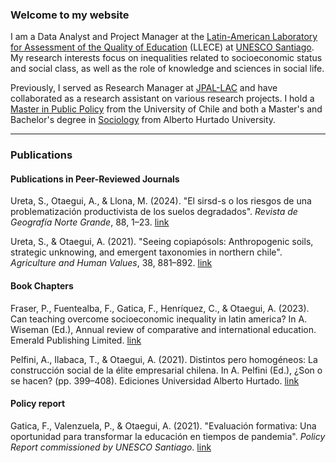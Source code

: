 ### Welcome to my website

I am a Data Analyst and Project Manager at the [Latin-American Laboratory for Assessment of the Quality of Education](https://www.unesco.org/es/fieldoffice/santiago/expertise/llece) (LLECE) at [UNESCO Santiago](https://www.unesco.org/es/fieldoffice/santiago). My research interests focus on inequalities related to socioeconomic status and social class, as well as the role of knowledge and sciences in social life.

Previously, I served as Research Manager at [JPAL-LAC](https://www.povertyactionlab.org/es/latinoam%C3%A9rica-caribe) and have collaborated as a research assistant on various research projects. I hold a [Master in Public Policy](https://www.postgradofen.uchile.cl/magíster-en-políticas-públicas-escuela-de-postgrado-facultad-de-economía-y-negocios-universidad-de-chile) from the University of Chile and both a Master's and Bachelor's degree in [Sociology](https://csociales.uahurtado.cl/departamentos/departamento-de-sociologia/) from Alberto Hurtado University.

---

### Publications

#### Publications in Peer-Reviewed Journals

Ureta, S., Otaegui, A., & Llona, M. (2024). "El sirsd-s o los riesgos de una problematización productivista de los suelos degradados". _Revista de Geografía Norte Grande_, 88, 1–23. [link](https://revistanortegrande.uc.cl/index.php/RGNG/article/view/59711/63064)

Ureta, S., & Otaegui, A. (2021). "Seeing copiapósols: Anthropogenic soils, strategic unknowing, and emergent taxonomies in northern chile". _Agriculture and Human Values_, 38, 881–892. [link](https://doi.org/10.1007/s10460-021-10191-4)

#### Book Chapters

Fraser, P., Fuentealba, F., Gatica, F., Henríquez, C., & Otaegui, A. (2023). Can teaching overcome socioeconomic inequality in latin america? In A. Wiseman (Ed.), Annual review of comparative and international education. Emerald Publishing Limited. [link](https://bookstore.emerald.com/annualreview-of-comparative-and-international-education-2022.html)

Pelfini, A., Ilabaca, T., & Otaegui, A. (2021). Distintos pero homogéneos: La construcción social de la élite empresarial chilena. In A. Pelfini (Ed.), ¿Son o se hacen? (pp. 399–408). Ediciones Universidad Alberto Hurtado. [link](https://osf.io/kuqqx/)

#### Policy report

Gatica, F., Valenzuela, P., & Otaegui, A. (2021). "Evaluación formativa: Una oportunidad para transformar la educación en tiempos de pandemia". _Policy Report commissioned by UNESCO Santiago_. [link](https://unesdoc.unesco.org/ark:/48223/pf0000378045)